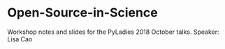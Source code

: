 # Open-Source-in-Science
Workshop notes and slides for the PyLadies 2018 October talks. Speaker: Lisa Cao
